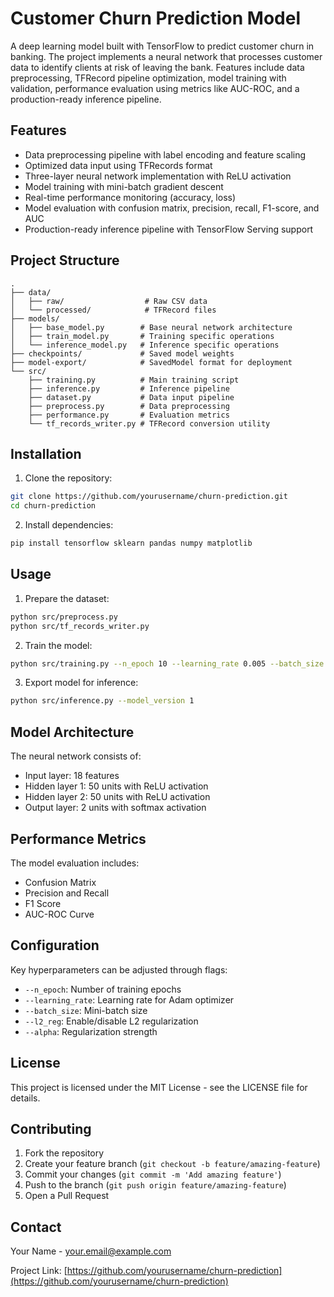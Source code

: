 # Customer Churn Prediction Model

A deep learning model built with TensorFlow to predict customer churn in banking. The project implements a neural network that processes customer data to identify clients at risk of leaving the bank. Features include data preprocessing, TFRecord pipeline optimization, model training with validation, performance evaluation using metrics like AUC-ROC, and a production-ready inference pipeline.

## Features

- Data preprocessing pipeline with label encoding and feature scaling
- Optimized data input using TFRecords format
- Three-layer neural network implementation with ReLU activation
- Model training with mini-batch gradient descent
- Real-time performance monitoring (accuracy, loss)
- Model evaluation with confusion matrix, precision, recall, F1-score, and AUC
- Production-ready inference pipeline with TensorFlow Serving support

## Project Structure

```
.
├── data/
│   ├── raw/                  # Raw CSV data
│   └── processed/            # TFRecord files
├── models/
│   ├── base_model.py        # Base neural network architecture
│   ├── train_model.py       # Training specific operations
│   └── inference_model.py   # Inference specific operations
├── checkpoints/             # Saved model weights
├── model-export/            # SavedModel format for deployment
└── src/
    ├── training.py          # Main training script
    ├── inference.py         # Inference pipeline
    ├── dataset.py           # Data input pipeline
    ├── preprocess.py        # Data preprocessing
    ├── performance.py       # Evaluation metrics
    └── tf_records_writer.py # TFRecord conversion utility
```

## Installation

1. Clone the repository:
```bash
git clone https://github.com/yourusername/churn-prediction.git
cd churn-prediction
```

2. Install dependencies:
```bash
pip install tensorflow sklearn pandas numpy matplotlib
```

## Usage

1. Prepare the dataset:
```bash
python src/preprocess.py
python src/tf_records_writer.py
```

2. Train the model:
```bash
python src/training.py --n_epoch 10 --learning_rate 0.005 --batch_size 64
```

3. Export model for inference:
```bash
python src/inference.py --model_version 1
```

## Model Architecture

The neural network consists of:
- Input layer: 18 features
- Hidden layer 1: 50 units with ReLU activation
- Hidden layer 2: 50 units with ReLU activation
- Output layer: 2 units with softmax activation

## Performance Metrics

The model evaluation includes:
- Confusion Matrix
- Precision and Recall
- F1 Score
- AUC-ROC Curve

## Configuration

Key hyperparameters can be adjusted through flags:
- `--n_epoch`: Number of training epochs
- `--learning_rate`: Learning rate for Adam optimizer
- `--batch_size`: Mini-batch size
- `--l2_reg`: Enable/disable L2 regularization
- `--alpha`: Regularization strength

## License

This project is licensed under the MIT License - see the LICENSE file for details.

## Contributing

1. Fork the repository
2. Create your feature branch (`git checkout -b feature/amazing-feature`)
3. Commit your changes (`git commit -m 'Add amazing feature'`)
4. Push to the branch (`git push origin feature/amazing-feature`)
5. Open a Pull Request

## Contact

Your Name - [your.email@example.com](mailto:your.email@example.com)

Project Link: [https://github.com/yourusername/churn-prediction](https://github.com/yourusername/churn-prediction)
